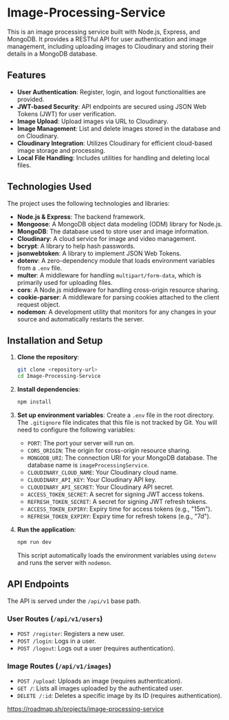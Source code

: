 # Image-Processing-Service

This is an image processing service built with Node.js, Express, and MongoDB. It provides a RESTful API for user authentication and image management, including uploading images to Cloudinary and storing their details in a MongoDB database.

## Features

  - **User Authentication**: Register, login, and logout functionalities are provided.
  - **JWT-based Security**: API endpoints are secured using JSON Web Tokens (JWT) for user verification.
  - **Image Upload**: Upload images via URL to Cloudinary.
  - **Image Management**: List and delete images stored in the database and on Cloudinary.
  - **Cloudinary Integration**: Utilizes Cloudinary for efficient cloud-based image storage and processing.
  - **Local File Handling**: Includes utilities for handling and deleting local files.

## Technologies Used

The project uses the following technologies and libraries:

  - **Node.js & Express**: The backend framework.
  - **Mongoose**: A MongoDB object data modeling (ODM) library for Node.js.
  - **MongoDB**: The database used to store user and image information.
  - **Cloudinary**: A cloud service for image and video management.
  - **bcrypt**: A library to help hash passwords.
  - **jsonwebtoken**: A library to implement JSON Web Tokens.
  - **dotenv**: A zero-dependency module that loads environment variables from a `.env` file.
  - **multer**: A middleware for handling `multipart/form-data`, which is primarily used for uploading files.
  - **cors**: A Node.js middleware for handling cross-origin resource sharing.
  - **cookie-parser**: A middleware for parsing cookies attached to the client request object.
  - **nodemon**: A development utility that monitors for any changes in your source and automatically restarts the server.

## Installation and Setup

1.  **Clone the repository**:

    ```bash
    git clone <repository-url>
    cd Image-Processing-Service
    ```

2.  **Install dependencies**:

    ```bash
    npm install
    ```

3.  **Set up environment variables**:
    Create a `.env` file in the root directory. The `.gitignore` file indicates that this file is not tracked by Git.
    You will need to configure the following variables:

      - `PORT`: The port your server will run on.
      - `CORS_ORIGIN`: The origin for cross-origin resource sharing.
      - `MONGODB_URI`: The connection URI for your MongoDB database. The database name is `imageProcessingService`.
      - `CLOUDINARY_CLOUD_NAME`: Your Cloudinary cloud name.
      - `CLOUDINARY_API_KEY`: Your Cloudinary API key.
      - `CLOUDINARY_API_SECRET`: Your Cloudinary API secret.
      - `ACCESS_TOKEN_SECRET`: A secret for signing JWT access tokens.
      - `REFRESH_TOKEN_SECRET`: A secret for signing JWT refresh tokens.
      - `ACCESS_TOKEN_EXPIRY`: Expiry time for access tokens (e.g., "15m").
      - `REFRESH_TOKEN_EXPIRY`: Expiry time for refresh tokens (e.g., "7d").

4.  **Run the application**:

    ```bash
    npm run dev
    ```

    This script automatically loads the environment variables using `dotenv` and runs the server with `nodemon`.

## API Endpoints

The API is served under the `/api/v1` base path.

### User Routes (`/api/v1/users`)

  - `POST /register`: Registers a new user.
  - `POST /login`: Logs in a user.
  - `POST /logout`: Logs out a user (requires authentication).

### Image Routes (`/api/v1/images`)

  - `POST /upload`: Uploads an image (requires authentication).
  - `GET /`: Lists all images uploaded by the authenticated user.
  - `DELETE /:id`: Deletes a specific image by its ID (requires authentication).

https://roadmap.sh/projects/image-processing-service
